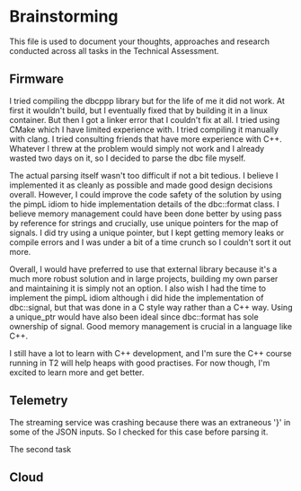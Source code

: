 # Brainstorming

This file is used to document your thoughts, approaches and research conducted across all tasks in the Technical Assessment.

## Firmware
I tried compiling the dbcppp library but for the life of me it did not work. At first it wouldn't build, but I eventually fixed that by
building it in a linux container. But then I got a linker error that I couldn't fix at all. I tried using CMake which I have limited
experience with. I tried compiling it manually with clang. I tried consulting friends that have more experience with C++. Whatever I
threw at the problem would simply not work and I already wasted two days on it, so I decided to parse the dbc file myself.

The actual parsing itself wasn't too difficult if not a bit tedious. I believe I implemented it as cleanly as possible and made good
design decisions overall. However, I could improve the code safety of the solution by using the pimpL idiom to hide implementation details
of the dbc::format class. I believe memory management could have been done better by using pass by reference for strings and crucially,
use unique pointers for the map of signals. I did try using a unique pointer, but I kept getting memory leaks or compile errors and I
was under a bit of a time crunch so I couldn't sort it out more.

Overall, I would have preferred to use that external library because it's a much more robust solution and in large projects, building my
own parser and maintaining it is simply not an option. I also wish I had the time to implement the pimpL idiom although i did hide the
implementation of dbc::signal, but that was done in a C style way rather than a C++ way. Using a unique_ptr would have also been ideal
since dbc::format has sole ownership of signal. Good memory management is crucial in a language like C++.

I still have a lot to learn with C++ development, and I'm sure the C++ course running in T2 will help heaps with good practises. For now
though, I'm excited to learn more and get better.

## Telemetry
The streaming service was crashing because there was an extraneous '}' in some of the JSON inputs.
So I checked for this case before parsing it.

The second task 

## Cloud

